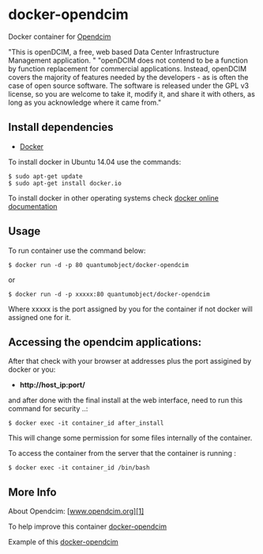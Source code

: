 # docker-opendcim

Docker container for [Opendcim][3]

"This is openDCIM, a free, web based Data Center Infrastructure Management application. " "openDCIM does not contend to be a function by function replacement for commercial applications. Instead, openDCIM covers the majority of features needed by the developers - as is often the case of open source software. The software is released under the GPL v3 license, so you are welcome to take it, modify it, and share it with others, as long as you acknowledge where it came from."


## Install dependencies

  - [Docker][2]

To install docker in Ubuntu 14.04 use the commands:

    $ sudo apt-get update
    $ sudo apt-get install docker.io

 To install docker in other operating systems check [docker online documentation][4]

## Usage

To run container use the command below:

    $ docker run -d -p 80 quantumobject/docker-opendcim

or

    $ docker run -d -p xxxxx:80 quantumobject/docker-opendcim

Where xxxxx is the port assigned by you for the container if not docker will assigned one for it.

## Accessing the opendcim applications:

After that check with your browser at addresses plus the port assigined by docker or you:

  - **http://host_ip:port/**


and after done with the final install at the web interface, need to run this command for security ..:

    $ docker exec -it container_id after_install

This will change some permission for some files internally of the container.

To access the container from the server that the container is running :

    $ docker exec -it container_id /bin/bash


## More Info

About Opendcim: [www.opendcim.org][1]

To help improve this container [docker-opendcim][5]

Example of this [docker-opendcim][6]

[1]:https://www.opendcim.org
[2]:https://www.docker.com
[3]:https://www.opendcim.org/downloads.html
[4]:http://docs.docker.com
[5]:https://github.com/QuantumObject/docker-opendcim
[6]:http://www.quantumobject.com:xxxxx
